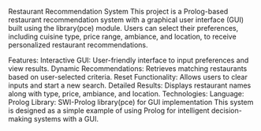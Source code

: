 Restaurant Recommendation System
This project is a Prolog-based restaurant recommendation system with a graphical user interface (GUI) built using the library(pce) module. Users can select their preferences, including cuisine type, price range, ambiance, and location, to receive personalized restaurant recommendations.

Features:
Interactive GUI: User-friendly interface to input preferences and view results.
Dynamic Recommendations: Retrieves matching restaurants based on user-selected criteria.
Reset Functionality: Allows users to clear inputs and start a new search.
Detailed Results: Displays restaurant names along with type, price, ambiance, and location.
Technologies:
Language: Prolog
Library: SWI-Prolog library(pce) for GUI implementation
This system is designed as a simple example of using Prolog for intelligent decision-making systems with a GUI.
